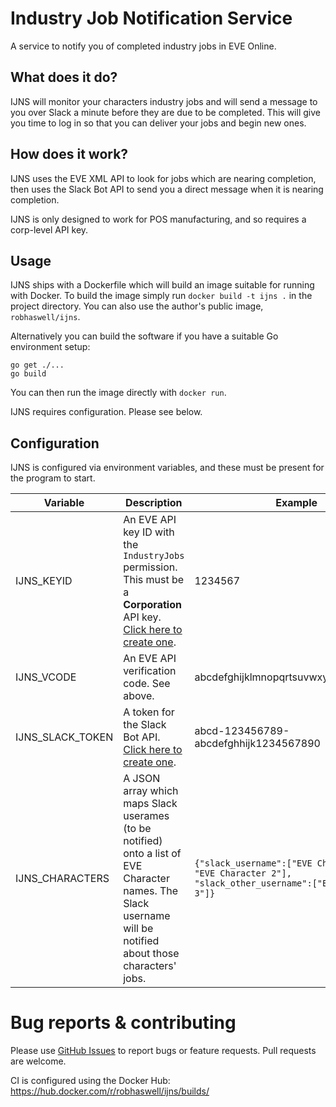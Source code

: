 # Industry Job Notification Service

A service to notify you of completed industry jobs in EVE Online.

## What does it do?

IJNS will monitor your characters industry jobs and will send a message to you over Slack a minute before they are due to be completed.
This will give you time to log in so that you can deliver your jobs and begin new ones.

## How does it work?

IJNS uses the EVE XML API to look for jobs which are nearing completion, then uses the Slack Bot API to send you a direct message when it is nearing completion.

IJNS is only designed to work for POS manufacturing, and so requires a corp-level API key.

## Usage

IJNS ships with a Dockerfile which will build an image suitable for running with Docker.
To build the image simply run `docker build -t ijns .` in the project directory.
You can also use the author's public image, `robhaswell/ijns`.

Alternatively you can build the software if you have a suitable Go environment setup:

```
go get ./...
go build
```

You can then run the image directly with `docker run`.

IJNS requires configuration.
Please see below.

## Configuration

IJNS is configured via environment variables, and these must be present for the program to start.

| Variable | Description | Example
| --- | --- | --- |
| IJNS_KEYID | An EVE API key ID with the `IndustryJobs` permission. This must be a **Corporation** API key. [Click here to create one](https://community.eveonline.com/support/api-key/CreatePredefined?accessMask=128). | 1234567 |
| IJNS_VCODE | An EVE API verification code. See above. | abcdefghijklmnopqrtsuvwxyz1234567890 |
| IJNS_SLACK_TOKEN | A token for the Slack Bot API. [Click here to create one](https://my.slack.com/services/new/bot). | abcd-123456789-abcdefghhijk1234567890 |
| IJNS_CHARACTERS | A JSON array which maps Slack userames (to be notified) onto a list of EVE Character names. The Slack username will be notified about those characters' jobs. | `{"slack_username":["EVE Character 1", "EVE Character 2"], "slack_other_username":["EVE Character 3"]}` |

# Bug reports & contributing

Please use [GitHub Issues](https://github.com/robhaswell/ijns/issues) to report bugs or feature requests.
Pull requests are welcome.

CI is configured using the Docker Hub: https://hub.docker.com/r/robhaswell/ijns/builds/
